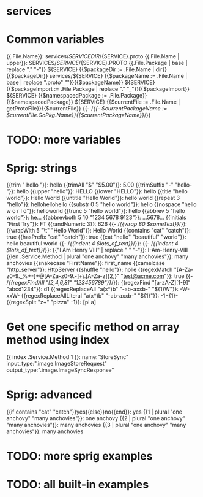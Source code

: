 # services

# Common variables
{{.File.Name}}:                                                                           services/${SERVICEDIR}/${SERVICE}.proto
{{.File.Name | upper}}:                                                                   SERVICES/${SERVICE}/${SERVICE}.PROTO
{{.File.Package | base | replace "." "-"}}                                                ${SERVICE}
{{$packageDir := .File.Name | dir}}{{$packageDir}}                                        services/${SERVICE}
{{$packageName := .File.Name | base | replace ".proto" ""}}{{$packageName}}               ${SERVICE}
{{$packageImport := .File.Package | replace "." "_"}}{{$packageImport}}                   ${SERVICE}
{{$namespacedPackage := .File.Package}}{{$namespacedPackage}}                             ${SERVICE}
{{$currentFile := .File.Name | getProtoFile}}{{$currentFile}}                             <nil>
{{- /*{{- $currentPackageName := $currentFile.GoPkg.Name}}{{$currentPackageName}}*/}}
# TODO: more variables

# Sprig: strings
{{trim "   hello    "}}:                                                            hello
{{trimAll "$" "$5.00"}}:                                                            5.00
{{trimSuffix "-" "hello-"}}:                                                        hello
{{upper "hello"}}:                                                                  HELLO
{{lower "HELLO"}}:                                                                  hello
{{title "hello world"}}:                                                            Hello World
{{untitle "Hello World"}}:                                                          hello world
{{repeat 3 "hello"}}:                                                               hellohellohello
{{substr 0 5 "hello world"}}:                                                       hello
{{nospace "hello w o r l d"}}:                                                      helloworld
{{trunc 5 "hello world"}}:                                                          hello
{{abbrev 5 "hello world"}}:                                                         he...
{{abbrevboth 5 10 "1234 5678 9123"}}:                                               ...5678...
{{initials "First Try"}}:                                                           FT
{{randNumeric 3}}:                                                                  626
{{- /*{{wrap 80 $someText}}*/}}:
{{wrapWith 5 "\t" "Hello World"}}:                                                  Hello	World
{{contains "cat" "catch"}}:                                                         true
{{hasPrefix "cat" "catch"}}:                                                        true
{{cat "hello" "beautiful" "world"}}:                                                hello beautiful world
{{- /*{{indent 4 $lots_of_text}}*/}}:
{{- /*{{indent 4 $lots_of_text}}*/}}:
{{"I Am Henry VIII" | replace " " "-"}}:                                            I-Am-Henry-VIII
{{len .Service.Method | plural "one anchovy" "many anchovies"}}:                    many anchovies
{{snakecase "FirstName"}}:                                                          first_name
{{camelcase "http_server"}}:                                                        HttpServer
{{shuffle "hello"}}:                                                                holle
{{regexMatch "[A-Za-z0-9._%+-]+@[A-Za-z0-9.-]+\\.[A-Za-z]{2,}" "test@acme.com"}}:   true
{{- /*{{regexFindAll "[2,4,6,8]" "123456789"}}*/}}:
{{regexFind "[a-zA-Z][1-9]" "abcd1234"}}:                                           d1
{{regexReplaceAll "a(x*)b" "-ab-axxb-" "${1}W"}}:                                   -W-xxW-
{{regexReplaceAllLiteral "a(x*)b" "-ab-axxb-" "${1}"}}:                             -${1}-${1}-
{{regexSplit "z+" "pizza" -1}}:                                                     [pi a]

# Get one specific method on array method using index
{{ index .Service.Method 1 }}:                                                      name:"StoreSync" input_type:".image.ImageStoreRequest" output_type:".image.ImageSyncResponse" 

# Sprig: advanced
{{if contains "cat" "catch"}}yes{{else}}no{{end}}:   yes
{{1 | plural "one anchovy" "many anchovies"}}:       one anchovy
{{2 | plural "one anchovy" "many anchovies"}}:       many anchovies
{{3 | plural "one anchovy" "many anchovies"}}:       many anchovies

# TODO: more sprig examples
# TODO: all built-in examples